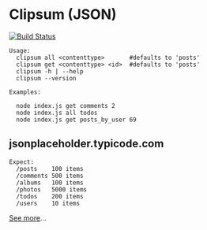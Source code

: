 # Clipsum (JSON)

[![Build Status][travisimg]][travis]

    Usage:
      clipsum all <contenttype>       #defaults to 'posts'
      clipsum get <contenttype> <id>  #defaults to 'posts'
      clipsum -h | --help
      clipsum --version

    Examples:

      node index.js get comments 2
      node index.js all todos
      node index.js get posts_by_user 69

## jsonplaceholder.typicode.com

    Expect:
      /posts    100 items
      /comments 500 items
      /albums   100 items
      /photos   5000 items
      /todos    200 items
      /users    10 items

[See more][jsonplaceholder]...

[travisimg]: https://api.travis-ci.org/nerdfiles/clipsum.svg
[travis]: https://travis-ci.org/nerdfiles/clipsum
[jsonplaceholder]: http://jsonplaceholder.typicode.com/
